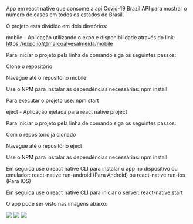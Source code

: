 App em react native que consome a api Covid-19 Brazil API para mostrar o número de casos em todos os estados do Brasil.

O projeto está dividido em dois diretórios:

mobile - Aplicação utilizando o expo e disponibilidade através do link: https://expo.io/@marcoalvesalmeida/mobile

Para iniciar o projeto pela linha de comando siga os seguintes passos:

Clone o repositório

Navegue até o repositório mobile

Use o NPM para instalar as dependências necessárias: npm install

Para executar o projeto use: npm start

eject - Aplicação ejetada para react native project

Para iniciar o projeto pela linha de comando siga os seguintes passos:

Com o repositório já clonado

Navegue até o repositório eject

Use o NPM para instalar as dependências necessárias: npm install

Em seguida use o react native CLI para instalar o app no dispositivo ou emulador: react-native run-android (Para Android) ou react-native run-ios (Para IOS)

Em seguida use o react native CLI para iniciar o server: react-native start

O app pode ser visto nas imagens abaixo:

<img src="https://ibb.co/GC2zhqn">
<img src="https://ibb.co/Tb4vT29">
<img src="https://ibb.co/RSh1SNJ"> 